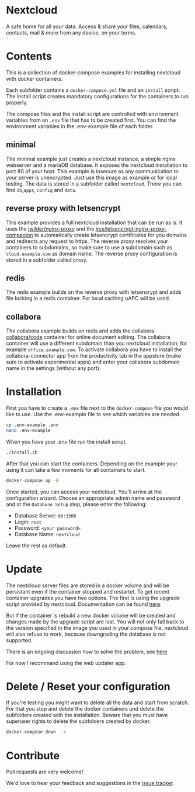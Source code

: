 # Nextcloud

A safe home for all your data. Access & share your files, calendars, contacts, mail & more from any device, on your terms.

# Contents
This is a collection of docker-compose examples for installing nextcloud with docker containers.

Each subfolder contains a `docker-compose.yml` file and an `install` script. The install script creates mandatory configurations for the containers to run properly.

The compose files and the install script are controlled with environment variables from an `.env` file that has to be created first. You can find the environment variables in the .env-example file of each folder.

## minimal
The minimal example just creates a nextcloud instance, a simple nginx webserver and a mariaDB database. It exposes the nextcloud installation to port 80 of your host. This example is insecure as any communication to your server is unencrypted.
Just use this image as example or for local testing.
The data is stored in a subfolder called `nextcloud`. There you can find `db`,`apps`, `config` and `data`.

## reverse proxy with letsencrypt
This example provides a full nextcloud installation that can be run as is. It uses the [jwilder/nginx-proxy](https://hub.docker.com/r/jwilder/nginx-proxy/) and the [jrcs/letsencrypt-nginx-proxy-companion](https://hub.docker.com/r/jrcs/letsencrypt-nginx-proxy-companion/) to automatically create letsencrypt certificates for you domains and redirects any request to https.
The reverse proxy resolves your containers to subdomains, so make sure to use a subdomain such as `cloud.example.com` as domain name.
The reverse proxy configuration is stored in a subfolder called `proxy`. 

## redis
The redis example builds on the reverse proxy with letsencrypt and adds file locking in a redis container. For local caching uAPC will be used.

## collabora
The collabora example builds on redis and adds the collabora [collabora/code](https://hub.docker.com/r/collabora/code/) container for online document editing.
The collabora container will use a different subdomain than you nextcloud installation, for example `office.example.com`.
To activate collabora you have to install the collabora-connector app from the productivity tab in the appstore (make sure to activate experimental apps) and enter your collabora subdomain name in the settings (without any port).

# Installation
First you have to create a `.env` file next to the `docker-compose` file you would like to use. Use the .env-example file to see which variables are needed.

```bash
cp .env-example .env
nano .env-example
```

When you have your .env file run the install script.

```bash
./install.sh
```

After that you can start the containers. Depending on the example your using it can take a few moments for all containers to start. 

```bash
docker-compose up -d
```

Once started, you can access your nextcloud. You'll arrive at the configuration wizard.
Choose an appropriate admin name and password and at the `Database Setup` step, please enter the following:

  -  Database Server: `db:3306`
  -  Login: `root`
  -  Password: `<your password>`
  -  Database Name: `nextcloud`

Leave the rest as default.

# Update
The nextcloud server files are stored in a docker volume and will be persistant even if the container stopped and restartet. 
To get recent container upgrades you have two options. The first is using the upgrade script provided by nextcloud. Documentation can be found [here](https://docs.nextcloud.com/server/11/admin_manual/maintenance/update.html). 

But if the container is rebuild a new docker volume will be created and changes made by the upgrade script are lost. You will not only fall back to the version specified in the image you used in your compose file, nextcloud will also refuse to work, because downgrading the database is not supported.

There is an ongoing discussion how to solve the problem, see [here](https://github.com/nextcloud/docker/pull/23)

For now I recommand using the web updater app.


# Delete / Reset your configuration
If you're testing you might want to delete all the data and start from scratch. For that you stop and delete the docker containers und delete the subfolders created with the installation. Beware that you must have superuser rights to delete the subfolders created by docker.

```bash
docker-compose down  -v
```

# Contribute

Pull requests are very welcome!

We'd love to hear your feedback and suggestions in the [issue tracker](https://github.com/SnowMB/nextcloud/issues).
